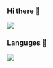 ### Hi there 👋

<a href="https://github.com/nscando/github-readme-stats">
  <img align="center" src="https://github-readme-stats.vercel.app/api?username=nscando&hide=stars,contribs&show_icons=true&theme=radical" />
</a>

### Languges 💖

<a href="https://github.com/nscando/github-readme-stats">
  <img align="center" src="https://github-readme-stats.vercel.app/api/top-langs/?username=nscando&layout=compact" />
</a>
